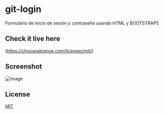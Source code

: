 # git-login

Formulario de inicio de sesión y contraseña usando HTML y BOOTSTRAP5

## Check it live here

(https://choosealicense.com/licenses/mit/)

## Screenshot

![image](https://user-images.githubusercontent.com/85379478/215278666-b1968042-c664-47d1-bfa8-73a64e48fe31.png)

## License

[MIT](https://choosealicense.com/licenses/mit/)
